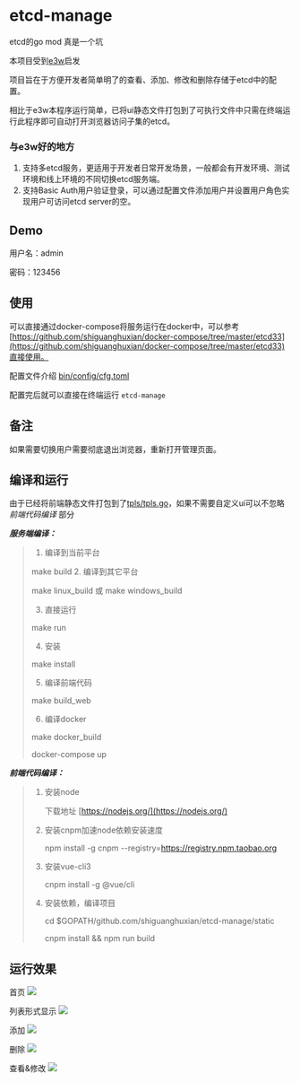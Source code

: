 # etcd-manage

etcd的go mod 真是一个坑

本项目受到[e3w](https://github.com/soyking/e3w)启发

项目旨在于方便开发者简单明了的查看、添加、修改和删除存储于etcd中的配置。

相比于e3w本程序运行简单，已将ui静态文件打包到了可执行文件中只需在终端运行此程序即可自动打开浏览器访问子集的etcd。

### 与e3w好的地方

1. 支持多etcd服务，更适用于开发者日常开发场景，一般都会有开发环境、测试环境和线上环境的不同切换etcd服务端。
2. 支持Basic Auth用户验证登录，可以通过配置文件添加用户并设置用户角色实现用户可访问etcd server的空。


## Demo

用户名：admin

密码：123456


## 使用

可以直接通过docker-compose将服务运行在docker中，可以参考 [https://github.com/shiguanghuxian/docker-compose/tree/master/etcd33](https://github.com/shiguanghuxian/docker-compose/tree/master/etcd33)直接使用。

配置文件介绍 [bin/config/cfg.toml](bin/config/cfg.toml)

配置完后就可以直接在终端运行 `etcd-manage` 


## 备注

如果需要切换用户需要彻底退出浏览器，重新打开管理页面。


## 编译和运行
由于已经将前端静态文件打包到了[tpls/tpls.go](tpls/tpls.go)，如果不需要自定义ui可以不忽略 *前端代码编译* 部分

***服务端编译：***

> 1. 编译到当前平台
> 	
> 	make build
> 2. 编译到其它平台
> 
> 	make linux\_build 或 make windows\_build
> 
> 3. 直接运行
> 
> 	make run
> 
> 4. 安装
> 
> 	make install
> 
> 5. 编译前端代码
> 
> 	make build\_web
> 
> 6. 编译docker
> 
> 	make docker\_build
> 
> 	docker-compose up
> 



***前端代码编译：***

>
> 1. 安装node 
> 
> 		下载地址 [https://nodejs.org/](https://nodejs.org/)
>
> 2. 安装cnpm加速node依赖安装速度
>
> 		npm install -g cnpm  --registry=https://registry.npm.taobao.org
> 
> 3. 安装vue-cli3
> 
> 		cnpm install -g @vue/cli
> 
> 4. 安装依赖，编译项目
>
>  		cd $GOPATH/github.com/shiguanghuxian/etcd-manage/static
> 
> 		cnpm install && npm run build
> 

## 运行效果
首页
![](./images/abc.png)

列表形式显示
![](./images/list.png)

添加
![](./images/add.png)

删除
![](./images/del.png)

查看&修改
![](./images/show.png)
